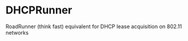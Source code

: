 DHCPRunner
==========

RoadRunner (think fast) equivalent for DHCP lease acquisition on 802.11 networks